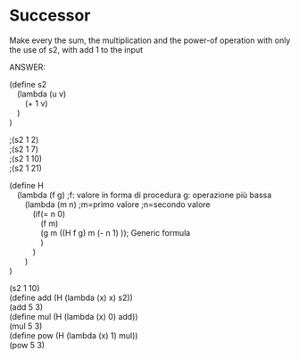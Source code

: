 # Successor

Make every the sum, the multiplication and the power-of operation with only the use of s2, with add 1 to the input

ANSWER:

(define s2<br/>
&emsp;(lambda (u v)<br/>
&emsp;&emsp;(+ 1 v)<br/>
&emsp;)<br/>
)<br/>

;(s2 1 2)<br/>
;(s2 1 7)<br/>
;(s2 1 10)<br/>
;(s2 1 21)<br/>

(define H<br/>
&emsp;(lambda (f g) ;f: valore in forma di procedura   g: operazione più bassa<br/>
&emsp;&emsp;(lambda (m n) ;m=primo valore ;n=secondo valore<br/>
&emsp;&emsp;&emsp;(if(= n 0)<br/>
&emsp;&emsp;&emsp;&emsp;(f m)<br/>
&emsp;&emsp;&emsp;&emsp;(g m ((H f g) m (- n 1) )); Generic formula<br/>
&emsp;&emsp;&emsp;&emsp;)<br/>
&emsp;&emsp;&emsp;)<br/>
&emsp;&emsp;)<br/>
)<br/>

(s2 1 10)<br/>
(define add (H (lambda (x) x) s2))<br/>
(add 5 3)<br/>
(define mul (H (lambda (x) 0) add))<br/>
(mul 5 3)<br/>
(define pow (H (lambda (x) 1) mul))<br/>
(pow 5 3)<br/>